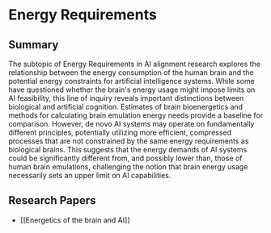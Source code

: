 # Energy Requirements

## Summary
 The subtopic of Energy Requirements in AI alignment research explores the relationship between the energy consumption of the human brain and the potential energy constraints for artificial intelligence systems. While some have questioned whether the brain's energy usage might impose limits on AI feasibility, this line of inquiry reveals important distinctions between biological and artificial cognition. Estimates of brain bioenergetics and methods for calculating brain emulation energy needs provide a baseline for comparison. However, de novo AI systems may operate on fundamentally different principles, potentially utilizing more efficient, compressed processes that are not constrained by the same energy requirements as biological brains. This suggests that the energy demands of AI systems could be significantly different from, and possibly lower than, those of human brain emulations, challenging the notion that brain energy usage necessarily sets an upper limit on AI capabilities.
## Research Papers

- [[Energetics of the brain and AI]]
